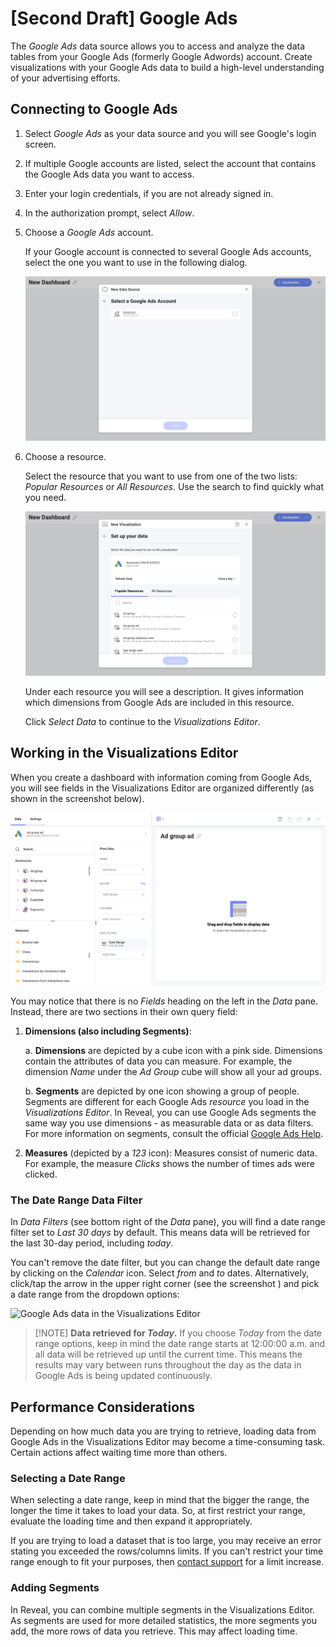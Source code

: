# [Second Draft] Google Ads

The *Google Ads*  data source allows you to access and analyze the data tables from your Google Ads (formerly Google Adwords) account. Create visualizations with your Google Ads data to build a high-level understanding of your advertising efforts.
## Connecting to Google Ads

1. Select *Google Ads* as your data source and you will see Google's login screen.

2. If multiple Google accounts are listed, select the account that contains the Google Ads data you want to access. 
3. Enter your login credentials, if you are not already signed in. 

4. In the authorization prompt, select *Allow*.

5. Choose a *Google Ads* account.  

    If your Google account is connected to several Google Ads accounts, select the one you want to use in the following dialog.

    <img src="images/choose-google-ads-account.png" alt="A dialog where you need to choose your Google Ads account" class="responsive-img">

6. Choose a resource.

    Select the resource that you want to use from one of the two lists: _Popular Resources_ or _All Resources_. Use the search to find quickly what you need.

    <img src="images/google-ads-resources.png" alt="Set up your resource menu" class="responsive-img"> 

   Under each resource you will see a description. It gives information which dimensions from Google Ads are included in this resource. 

   Click  _Select Data_ to continue to the _Visualizations Editor_.

## Working in the Visualizations Editor 

When you create a dashboard with information coming from Google Ads, you will see fields in the Visualizations Editor are organized differently (as shown in the screenshot below).

<img src="images/google-ads-visualizations-editor.png" alt="Google Ads data in the Visualizations Editor" class="responsive-img">

You may notice that there is no *Fields* heading on the left in the *Data* pane. Instead, there are two sections in their own query field:

1. **Dimensions (also including Segments)**: 

    a. **Dimensions** are depicted by a cube icon with a pink side. Dimensions contain the attributes of data you can measure. For example, the dimension *Name* under the *Ad Group* cube will show all your ad groups. 

    b. **Segments** are depicted by one icon showing a group of people. Segments are different for each Google Ads *resource* you load in the *Visualizations Editor*. 
    In Reveal, you can use Google Ads segments the same way you use dimensions - as measurable data or as data filters.  
    For more information on segments, consult the official 
    [Google Ads Help](https://support.google.com/google-ads/answer/2454072?hl=en#zippy=).


2. **Measures** (depicted by a *123* icon): Measures consist of numeric data. For example, the measure *Clicks* shows the number of times ads were clicked.

### The Date Range Data Filter

In *Data Filters* (see bottom right of the *Data* pane), you will find a date range filter set to *Last 30 days* by default. This means data will be retrieved for the last 30-day period, including *today*.

You can't remove the date filter, but you can change the default date range by clicking on the *Calendar* icon. Select *from* and *to* dates. Alternatively, click/tap the arrow in the upper right corner (see the screenshot ) and pick a date range from the dropdown options:

<img src="images/google-ads-date-range-filter
.png" alt="Google Ads data in the Visualizations Editor" class="responsive-img">

> [!NOTE] **Data retrieved for *Today*.** If you choose *Today* from the date range options, keep in mind the date range starts at 12:00:00 a.m. and all data will be retrieved up until the current time. This means the results may vary between runs throughout the day as the data in Google Ads is being updated continuously.  

## Performance Considerations

Depending on how much data you are trying to retrieve, loading data from Google Ads in the Visualizations Editor may become a time-consuming task. Certain actions affect waiting time more than others.

### Selecting a Date Range

When selecting a date range, keep in mind that the bigger the range, the longer the time it takes to load your data. So, at first restrict your range, evaluate the loading time and then expand it appropriately. 

If you are trying to load a dataset that is too large, you may receive an error stating you exceeded the rows/columns limits. If you can't restrict your time range enough to fit your purposes, then [contact support](https://www.infragistics.com/my-account/submit-support-request/reveal) for a limit increase. 

### Adding Segments

In Reveal, you can combine multiple segments in the Visualizations Editor. As segments are used for more detailed statistics, the more segments you add, the more rows of data you retrieve. This may affect loading time. 